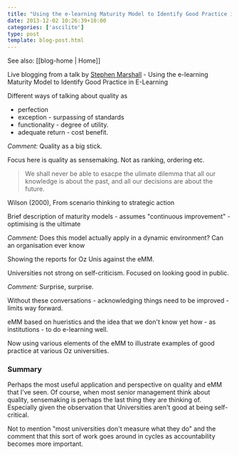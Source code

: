 ```yaml
---
title: "Using the e-learning Maturity Model to Identify Good Practice in E-Learning #ascilite"
date: 2013-12-02 10:26:39+10:00
categories: ['ascilite']
type: post
template: blog-post.html
---
```


See also: [[blog-home | Home]]

Live blogging from a talk by [Stephen Marshall](http://www.utdc.vuw.ac.nz/about/staff/stephen.shtml) - Using the e-learning Maturity Model to Identify Good Practice in E-Learning

Different ways of talking about quality as

- perfection
- exception - surpassing of standards
- functionality - degree of utility.
- adequate return - cost benefit.

_Comment:_ Quality as a big stick.

Focus here is quality as sensemaking. Not as ranking, ordering etc.

> We shall never be able to esacpe the ulimate dilemma that all our knowledge is about the past, and all our decisions are about the future.

Wilson (2000), From scenario thinking to strategic action

Brief description of maturity models - assumes "continuous improvement" - optimising is the ultimate

_Comment:_ Does this model actually apply in a dynamic environment? Can an organisation ever know

Showing the reports for Oz Unis against the eMM.

Universities not strong on self-criticism. Focused on looking good in public.

_Comment:_ Surprise, surprise.

Without these conversations - acknowledging things need to be improved - limits way forward.

eMM based on hueristics and the idea that we don't know yet how - as institutions - to do e-learning well.

Now using various elements of the eMM to illustrate examples of good practice at various Oz universities.

### Summary

Perhaps the most useful application and perspective on quality and eMM that I've seen. Of course, when most senior management think about quality, sensemaking is perhaps the last thing they are thinking of. Especially given the observation that Universities aren't good at being self-critical.

Not to mention "most universities don't measure what they do" and the comment that this sort of work goes around in cycles as accountability becomes more important.